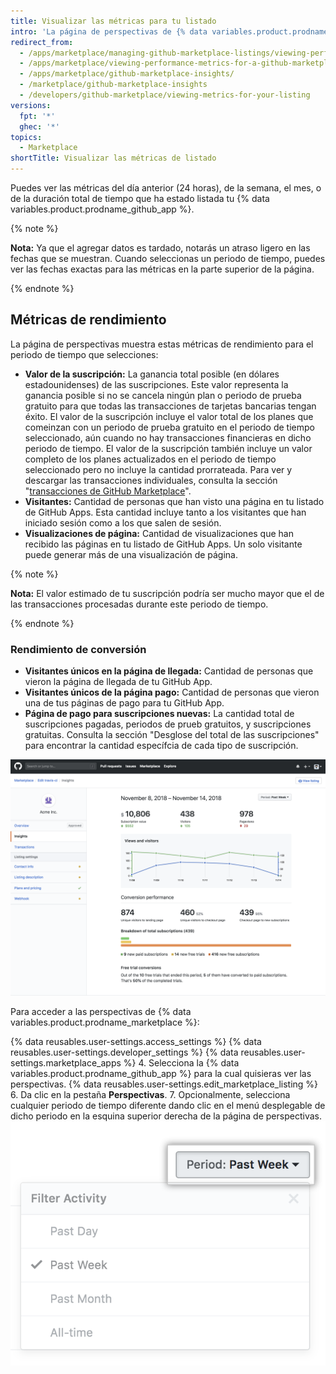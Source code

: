 ```yaml
---
title: Visualizar las métricas para tu listado
intro: 'La página de perspectivas de {% data variables.product.prodname_marketplace %} muestra métricas para tu {% data variables.product.prodname_github_app %}. Puedes utilizar las métricas para rastrear el desempeño de tu {% data variables.product.prodname_github_app %} y tomar decisiones informadas acerca de los precios, planes, periodos de prueba gratuitos, y de cómo visualizar los efectos de las campañas de marketing.'
redirect_from:
  - /apps/marketplace/managing-github-marketplace-listings/viewing-performance-metrics-for-a-github-marketplace-listing/
  - /apps/marketplace/viewing-performance-metrics-for-a-github-marketplace-listing/
  - /apps/marketplace/github-marketplace-insights/
  - /marketplace/github-marketplace-insights
  - /developers/github-marketplace/viewing-metrics-for-your-listing
versions:
  fpt: '*'
  ghec: '*'
topics:
  - Marketplace
shortTitle: Visualizar las métricas de listado
---
```


Puedes ver las métricas del día anterior (24 horas), de la semana, el mes, o de la duración total de tiempo que ha estado listada tu {% data variables.product.prodname_github_app %}.

{% note %}

**Nota:** Ya que el agregar datos es tardado, notarás un atraso ligero en las fechas que se muestran. Cuando seleccionas un periodo de tiempo, puedes ver las fechas exactas para las métricas en la parte superior de la página.

{% endnote %}

## Métricas de rendimiento

La página de perspectivas muestra estas métricas de rendimiento para el periodo de tiempo que selecciones:

* **Valor de la suscripción:** La ganancia total posible (en dólares estadounidenses) de las suscripciones. Este valor representa la ganancia posible si no se cancela ningún plan o periodo de prueba gratuito para que todas las transacciones de tarjetas bancarias tengan éxito. El valor de la suscripción incluye el valor total de los planes que comeinzan con un periodo de prueba gratuito en el periodo de tiempo seleccionado, aún cuando no hay transacciones financieras en dicho periodo de tiempo. El valor de la suscripción también incluye un valor completo de los planes actualizados en el periodo de tiempo seleccionado pero no incluye la cantidad prorrateada. Para ver y descargar las transacciones individuales, consulta la sección "[transacciones de GitHub Marketplace](/marketplace/github-marketplace-transactions/)".
* **Visitantes:** Cantidad de personas que han visto una página en tu listado de GitHub Apps. Esta cantidad incluye tanto a los visitantes que han iniciado sesión como a los que salen de sesión.
* **Visualizaciones de página:** Cantidad de visualizaciones que han recibido las páginas en tu listado de GitHub Apps. Un solo visitante puede generar más de una visualización de página.

{% note %}

**Nota:** El valor estimado de tu suscripción podría ser mucho mayor que el de las transacciones procesadas durante este periodo de tiempo.

{% endnote %}

### Rendimiento de conversión

* **Visitantes únicos en la página de llegada:** Cantidad de personas que vieron la página de llegada de tu GitHub App.
* **Visitantes únicos de la página pago:** Cantidad de personas que vieron una de tus páginas de pago para tu GitHub App.
* **Página de pago para suscripciones nuevas:** La cantidad total de suscripciones pagadas, periodos de prueb gratuitos, y suscripciones gratuitas. Consulta la sección "Desglose del total de las suscripciones" para encontrar la cantidad específcia de cada tipo de suscripción.

![Perspectivas de Marketplace](/assets/images/marketplace/marketplace_insights.png)

Para acceder a las perspectivas de {% data variables.product.prodname_marketplace %}:

{% data reusables.user-settings.access_settings %}
{% data reusables.user-settings.developer_settings %}
{% data reusables.user-settings.marketplace_apps %}
4. Selecciona la {% data variables.product.prodname_github_app %} para la cual quisieras ver las perspectivas.
{% data reusables.user-settings.edit_marketplace_listing %}
6. Da clic en la pestaña **Perspectivas**.
7. Opcionalmente, selecciona cualquier periodo de tiempo diferente dando clic en el menú desplegable de dicho periodo en la esquina superior derecha de la página de perspectivas. ![Periodo de tiempo de Marketplace](/assets/images/marketplace/marketplace_insights_time_period.png)
